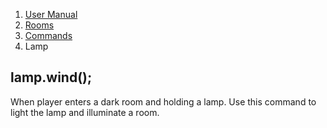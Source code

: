 <ol class="breadcrumb">
  <!-- <li><a href="#/">Rowdy Red's Java Adventures</a></li> -->
  <li><a href="#/docs/contents">User Manual</a></li>
  <li><a href="#/docs/rooms">Rooms</a></li>
  <li><a href="#/docs/commands">Commands</a></li>
  <li class="active">Lamp</li>
</ol>

##  lamp.wind();


When player enters a dark room and holding a lamp. Use this command to light the lamp and illuminate a room.

